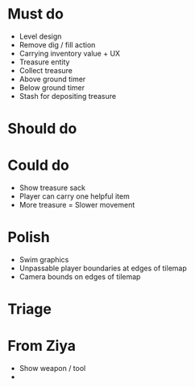 # Must do

- Level design
- Remove dig / fill action
- Carrying inventory value + UX
- Treasure entity
- Collect treasure
- Above ground timer
- Below ground timer
- Stash for depositing treasure

# Should do

# Could do

- Show treasure sack
- Player can carry one helpful item
- More treasure = Slower movement

# Polish

- Swim graphics
- Unpassable player boundaries at edges of tilemap
- Camera bounds on edges of tilemap

# Triage

# From Ziya

- Show weapon / tool
-
